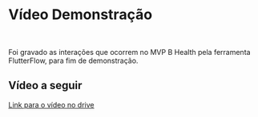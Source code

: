 # Vídeo Demonstração
<br>

Foi gravado as interações que ocorrem no MVP B Health pela ferramenta FlutterFlow, para fim de demonstração.
<br> 

## Vídeo a seguir
[Link para o vídeo no drive](https://drive.google.com/file/d/151RTxruC5JW4vnc-qUQTzaUEn7Le7M34/view?usp=sharing)
